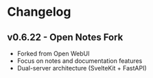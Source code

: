 # Changelog

## v0.6.22 - Open Notes Fork

- Forked from Open WebUI
- Focus on notes and documentation features
- Dual-server architecture (SvelteKit + FastAPI)